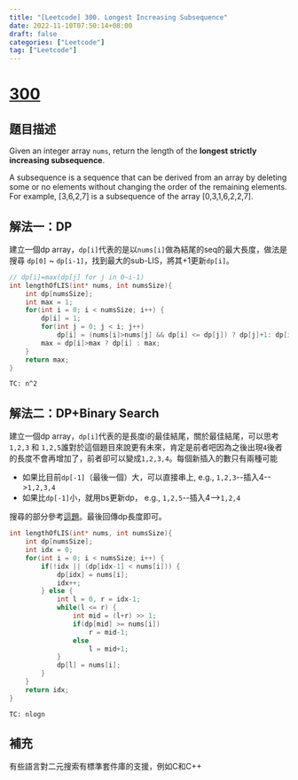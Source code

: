 ```yaml
---
title: "[Leetcode] 300. Longest Increasing Subsequence"
date: 2022-11-10T07:50:14+08:00
draft: false
categories: ["Leetcode"]
tag: ["Leetcode"]
---
```


#  [300](https://leetcode.com/problems/longest-increasing-subsequence/)


## 題目描述
Given an integer array `nums`, return the length of the **longest strictly increasing subsequence**.

A subsequence is a sequence that can be derived from an array by deleting some or no elements without changing the order of the remaining elements. For example, [3,6,2,7] is a subsequence of the array [0,3,1,6,2,2,7].


## 解法一：DP
建立一個dp array，`dp[i]`代表的是以`nums[i]`做為結尾的seq的最大長度，做法是搜尋 `dp[0]` ~ `dp[i-1]`，找到最大的sub-LIS，將其+1更新`dp[i]`。

```c
// dp[i]=max(dp[j] for j in 0~i-1)
int lengthOfLIS(int* nums, int numsSize){
    int dp[numsSize];
    int max = 1;
    for(int i = 0; i < numsSize; i++) {
        dp[i] = 1;
        for(int j = 0; j < i; j++)
            dp[i] = (nums[i]>nums[j] && dp[i] <= dp[j]) ? dp[j]+1: dp[i];
        max = dp[i]>max ? dp[i] : max;
    }
    return max;
}
```

`TC: n^2`

## 解法二：DP+Binary Search
建立一個dp array，`dp[i]`代表的是長度i的最佳結尾，關於最佳結尾，可以思考 `1,2,3` 和 `1,2,5`誰對於這個題目來說更有未來，肯定是前者吧因為之後出現`4`後者的長度不會再增加了，前者卻可以變成`1,2,3,4`。每個新插入的數只有兩種可能
 * 如果比目前`dp[-1]`（最後一個）大，可以直接串上, e.g., `1,2,3`--插入4-->`1,2,3,4`
 * 如果比`dp[-1]`小，就用bs更新dp， e.g., `1,2,5`--插入4-->`1,2,4`

搜尋的部分參考[這題](https://leetcode.com/problems/search-insert-position/)。最後回傳dp長度即可。

```c c
int lengthOfLIS(int* nums, int numsSize){
    int dp[numsSize];
    int idx = 0;
    for(int i = 0; i < numsSize; i++) {
        if(!idx || (dp[idx-1] < nums[i])) {
            dp[idx] = nums[i];
            idx++;
        } else {
            int l = 0, r = idx-1; 
            while(l <= r) {
                int mid = (l+r) >> 1;
                if(dp[mid] >= nums[i])
                    r = mid-1;
                else
                    l = mid+1;
            }
            dp[l] = nums[i];
        }
    }
    return idx;
}
```

`TC: nlogn`

## 補充
有些語言對二元搜索有標準套件庫的支援，例如C和C++